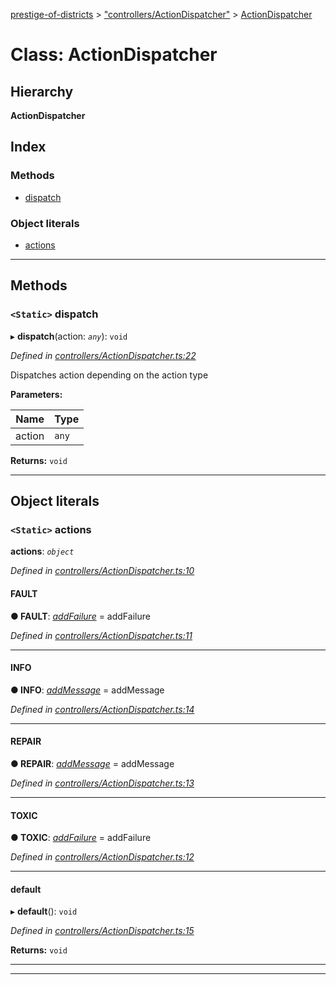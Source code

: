 [prestige-of-districts](../README.md) > ["controllers/ActionDispatcher"](../modules/_controllers_actiondispatcher_.md) > [ActionDispatcher](../classes/_controllers_actiondispatcher_.actiondispatcher.md)

# Class: ActionDispatcher

## Hierarchy

**ActionDispatcher**

## Index

### Methods

* [dispatch](_controllers_actiondispatcher_.actiondispatcher.md#dispatch)

### Object literals

* [actions](_controllers_actiondispatcher_.actiondispatcher.md#actions)

---

## Methods

<a id="dispatch"></a>

### `<Static>` dispatch

▸ **dispatch**(action: *`any`*): `void`

*Defined in [controllers/ActionDispatcher.ts:22](https://github.com/YarosJ/prestige-of-districts/blob/a1ae45e/controllers/ActionDispatcher.ts#L22)*

Dispatches action depending on the action type

**Parameters:**

| Name | Type |
| ------ | ------ |
| action | `any` |

**Returns:** `void`

___

## Object literals

<a id="actions"></a>

### `<Static>` actions

**actions**: *`object`*

*Defined in [controllers/ActionDispatcher.ts:10](https://github.com/YarosJ/prestige-of-districts/blob/a1ae45e/controllers/ActionDispatcher.ts#L10)*

<a id="actions.fault"></a>

####  FAULT

**● FAULT**: *[addFailure](../modules/_controllers_graphql_resolvers_failure_.md#failureresolver.mutation.addfailure)* =  addFailure

*Defined in [controllers/ActionDispatcher.ts:11](https://github.com/YarosJ/prestige-of-districts/blob/a1ae45e/controllers/ActionDispatcher.ts#L11)*

___
<a id="actions.info"></a>

####  INFO

**● INFO**: *[addMessage](../modules/_controllers_graphql_resolvers_message_.md#messageresolver.mutation.addmessage)* =  addMessage

*Defined in [controllers/ActionDispatcher.ts:14](https://github.com/YarosJ/prestige-of-districts/blob/a1ae45e/controllers/ActionDispatcher.ts#L14)*

___
<a id="actions.repair"></a>

####  REPAIR

**● REPAIR**: *[addMessage](../modules/_controllers_graphql_resolvers_message_.md#messageresolver.mutation.addmessage)* =  addMessage

*Defined in [controllers/ActionDispatcher.ts:13](https://github.com/YarosJ/prestige-of-districts/blob/a1ae45e/controllers/ActionDispatcher.ts#L13)*

___
<a id="actions.toxic"></a>

####  TOXIC

**● TOXIC**: *[addFailure](../modules/_controllers_graphql_resolvers_failure_.md#failureresolver.mutation.addfailure)* =  addFailure

*Defined in [controllers/ActionDispatcher.ts:12](https://github.com/YarosJ/prestige-of-districts/blob/a1ae45e/controllers/ActionDispatcher.ts#L12)*

___
<a id="actions.default"></a>

####  default

▸ **default**(): `void`

*Defined in [controllers/ActionDispatcher.ts:15](https://github.com/YarosJ/prestige-of-districts/blob/a1ae45e/controllers/ActionDispatcher.ts#L15)*

**Returns:** `void`

___

___

